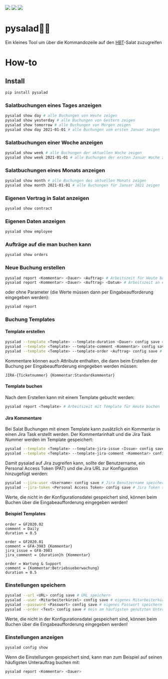 [<img src="https://img.shields.io/pypi/v/pysalad">](https://pypi.org/project/pysalad/)
<img src="https://img.shields.io/badge/python-3.9-blue">
<img src="https://img.shields.io/badge/license-MIT-green">

# pysalad🥗🐍     

Ein kleines Tool um über die Kommandozeile auf den [HBT](https://www.hbt.de)-Salat zuzugreifen



# How-to

## Install
````bash
pip install pysalad
````

### Salatbuchungen eines Tages anzeigen
````bash
pysalad show day # alle Buchungen von Heute zeigen
pysalad show yesterday # alle Buchungen von Gestern zeigen
pysalad show tomorrow # alle Buchungen von Morgen zeigen
pysalad show day 2021-01-01 # alle Buchungen vom ersten Januar zeigen
````

### Salatbuchungen einer Woche anzeigen
````bash
pysalad show week # alle Buchungen der aktuellen Woche zeigen
pysalad show week 2021-01-01 # alle Buchungen der ersten Januar Woche zeigen
````

### Salatbuchungen eines Monats anzeigen
````bash
pysalad show month # alle Buchungen des aktuellen Monats zeigen
pysalad show month 2021-01-01 # alle Buchungen für Januar 2021 zeigen
````

### Eigenen Vertrag in Salat anzeigen
````bash
pysalad show contract
````

### Eigenen Daten anzeigen
````bash
pysalad show employee
````

### Aufträge auf die man buchen kann
````bash
pysalad show orders
````

### Neue Buchung erstellen
````bash
pysalad report <Kommentar> <Dauer> <Auftrag> # Arbeitszeit für Heute buchen
pysalad report <Kommentar> <Dauer> <Auftrag> <Datum> # Arbeitszeit an einem bestimmten Tag buchen
````

oder ohne Parameter (die Werte müssen dann per Eingabeaufforderung eingegeben werden):

````bash
pysalad report
````

### Buchung Templates

#### Template erstellen

````bash
pysalad --template <Template> --template-duration <Dauer> config save # Dauer im Template speichern
pysalad --template <Template> --template-comment <Kommentar> config save # Kommentar im Template speichern
pysalad --template <Template> --template-order <Auftrag> config save # Auftrag im Template speichern
````

Kommentare können auch Attribute enthalten, die dann beim Erstellen der Buchung per Eingabeaufforderung
eingegeben werden müssen:

````
JIRA-{Ticketnummer} {Kommentar:Standardkommentar}
````


#### Template buchen

Nach dem Erstellen kann mit einem Template gebucht werden:

````bash
pysalad report <Template> # Arbeitszeit mit Template für Heute buchen
````

#### Jira Kommentare

Bei Salat Buchungen mit einem Template kann zusätzlich ein Kommentar in einen Jira Task erstellt werden.
Der Kommentarinhalt und die Jira Task Nummer werden im Template gespeichert:

````bash
pysalad --template <Template> --template-jira-issue <Issue> config save # Jira Issue im Template speichern
pysalad --template <Template> --template-jira-comment <Kommentar> config save # Jira Kommentar im Template speichern
````

Damit pysalad auf Jira zugreifen kann, sollte der Benutzername, ein Personal Access Token (PAT) und
die Jira URL zur Konfiguration hinzugefügt werden:

````bash
pysalad --jira-user <Username> config save # Jira Benutzername speichern
pysalad --jira-token <Personal Access Token> config save # Jira Token speichern
````

Werte, die nicht in der Konfigurationsdatei gespeichert sind, können beim Buchen über die Eingabeaufforderung 
eingegeben werden!

#### Beispiel Templates

````
order = GF2020.02
comment = Daily
duration = 0.5
````

````
order = GF2020.01
comment = GFA-3983 {Kommentar}
jira_issue = GFA-3983
jira_comment = {duration}h {Kommentar}
````

````
order = Wartung & Support
comment = {Kommentar:Betriebsueberwachung}
duration = 0.5
````

### Einstellungen speichern
````bash
pysalad --url <URL> config save # URL speichern
pysalad --user <Mitarbeiterkürzel> config save # eigenes Mitarbeiterkürzel speichern
pysalad --password <Passwort> config save # eigenes Passwort speichern
pysalad --order <Text> config save # mein am häufigsten genutzten Unterauftrag speichern
````

Werte, die nicht in der Konfigurationsdatei gespeichert sind, können beim Buchen über die Eingabeaufforderung
eingegeben werden!

### Einstellungen anzeigen
````bash
pysalad config show
````

Wenn die Einstellungen gespeichert sind, kann man zum Beispiel auf seinen häufigsten Unterauftrag buchen mit:
````bash
pysalad report <Kommentar> <Dauer>
````
